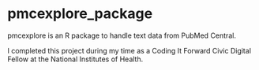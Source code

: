 # pmcexplore_package

pmcexplore is an R package to handle text data from PubMed Central.

I completed this project during my time as a Coding It Forward Civic Digital Fellow at the National Institutes of Health.
